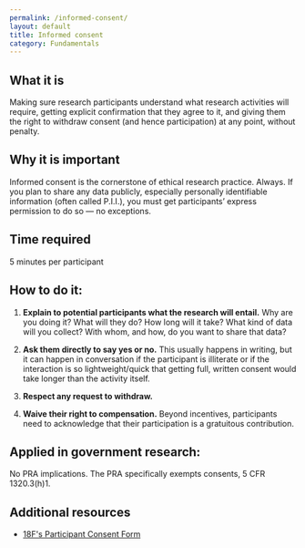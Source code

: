 ```yaml
---
permalink: /informed-consent/
layout: default
title: Informed consent
category: Fundamentals
---
```


## What it is

Making sure research participants understand what research activities will require, getting explicit confirmation that they agree to it, and giving them the right to withdraw consent (and hence participation) at any point, without penalty.

## Why it is important

Informed consent is the cornerstone of ethical research practice. Always. If you plan to share any data publicly, especially personally identifiable information (often called P.I.I.), you must get participants’ express permission to do so — no exceptions.

## Time required

5 minutes per participant

## How to do it:

1. **Explain to potential participants what the research will entail.** Why are you doing it? What will they do? How long will it take? What kind of data will you collect? With whom, and how, do you want to share that data?

2. **Ask them directly to say yes or no.** This usually happens in writing, but it can happen in conversation if the participant is illiterate or if the interaction is so lightweight/quick that getting full, written consent would take longer than the activity itself.

3. **Respect any request to withdraw.**

4. **Waive their right to compensation.** Beyond incentives, participants need to acknowledge that their participation is a gratuitous contribution.

## Applied in government research:
No PRA implications. The PRA specifically exempts consents, 5 CFR 1320.3(h)1.

## Additional resources
* [18F's Participant Consent Form](/assets/downloads/18FResearchParticipantConsentForm.docx)